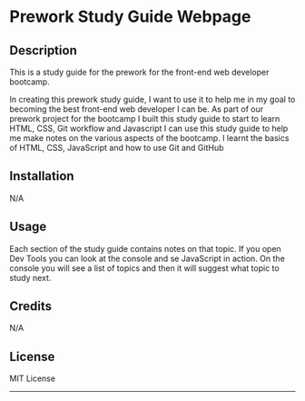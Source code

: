 # Prework Study Guide Webpage

## Description

This is a study guide for the prework for the front-end web developer bootcamp.

In creating this prework study guide, I want to use it to help me in my goal to becoming the best front-end web developer I can be.
As part of our prework project for the bootcamp I built this study guide to start to learn HTML, CSS, Git workflow and Javascript
I can use this study guide to help me make notes on the various aspects of the bootcamp.
I learnt the basics of HTML, CSS, JavaScript and how to use Git and GitHub


## Installation

N/A

## Usage

Each section of the study guide contains notes on that topic. If you open Dev Tools you can look at the console and se JavaScript in action. On the console you will see a list of topics and then it will suggest what topic to study next.



## Credits

N/A

## License

MIT License

---

